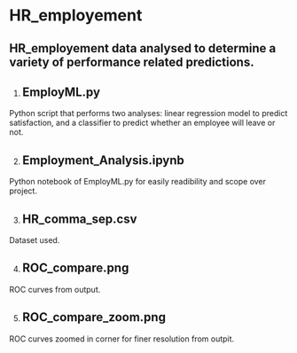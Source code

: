 # HR_employement
## HR_employement data analysed to determine a variety of performance related predictions. 

1. ## EmployML.py
  Python script that performs two analyses: linear regression model to predict satisfaction, and a classifier to predict      whether an employee will leave or not. 
  
2. ## Employment_Analysis.ipynb 
  Python notebook of EmployML.py for easily readibility and scope over project.

3. ## HR_comma_sep.csv 
  Dataset used.
  
4. ## ROC_compare.png 
  ROC curves from output.

5. ## ROC_compare_zoom.png
  ROC curves zoomed in corner for finer resolution from outpit.
